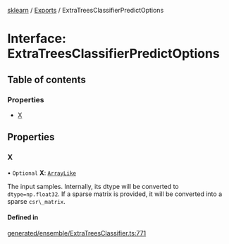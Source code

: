 [sklearn](../readme.md) / [Exports](../modules.md) / ExtraTreesClassifierPredictOptions

# Interface: ExtraTreesClassifierPredictOptions

## Table of contents

### Properties

- [X](ExtraTreesClassifierPredictOptions.md#x)

## Properties

### X

• `Optional` **X**: [`ArrayLike`](../modules.md#arraylike)

The input samples. Internally, its dtype will be converted to `dtype=np.float32`. If a sparse matrix is provided, it will be converted into a sparse `csr\_matrix`.

#### Defined in

[generated/ensemble/ExtraTreesClassifier.ts:771](https://github.com/transitive-bullshit/scikit-learn-ts/blob/367336a/packages/sklearn/src/generated/ensemble/ExtraTreesClassifier.ts#L771)
